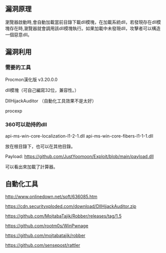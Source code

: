 漏洞原理
--------

瀏覽器啟動時,會自動加載當前目錄下載dll模塊，在加載系統dll，若發現存在dll模塊存在時,瀏覽器就會調用該dll模塊執行。如果加載中未發現dll，攻擊者可以構造一個惡意dll。

漏洞利用
--------

### 需要的工具

Procmon漢化版 v3.20.0.0

dll模塊（可自己編寫32位，兼容性。）

DllHijackAuditor （自動化工具效果不是太好）

procexp

### 360可以劫持的dll

api-ms-win-core-localization-l1-2-1.dll api-ms-win-core-fibers-l1-1-1.dll

放在根目錄下，也可以在其他目錄。

Payload: <https://github.com/JustYoomoon/Exploit/blob/main/payload.dll>

可以看出來加載了計算器。

自動化工具
----------

<http://www.onlinedown.net/soft/636085.htm>

<https://cdn.securityxploded.com/download/DllHijackAuditor.zip>

<https://github.com/MojtabaTajik/Robber/releases/tag/1.5>

<https://github.com/rootm0s/WinPwnage>

<https://github.com/mojtabatajik/robber>

<https://github.com/sensepost/rattler>